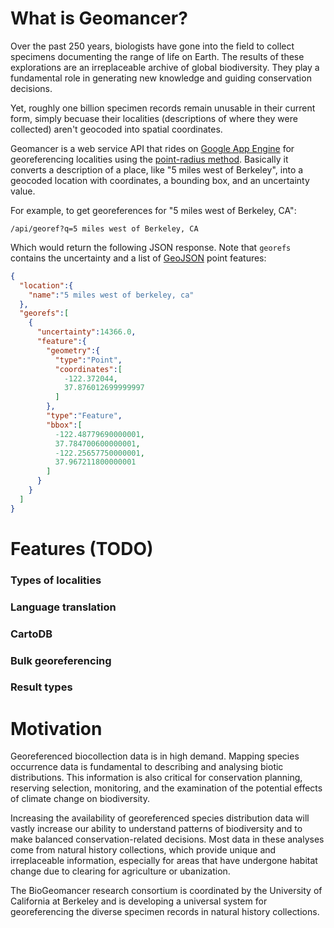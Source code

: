 # What is Geomancer?

Over the past 250 years, biologists have gone into the field to collect specimens documenting the range of life on Earth. The results of these explorations are an irreplaceable archive of global biodiversity. They play a fundamental role in generating new knowledge and guiding conservation decisions. 

Yet, roughly one billion specimen records remain unusable in their current form, simply becuase their localities (descriptions of where they were collected) aren't geocoded into spatial coordinates.

Geomancer is a web service API that rides on [Google App Engine](https://developers.google.com/appengine/) for georeferencing localities using the [point-radius method](http://herpnet.org/herpnet/documents/wieczorek.pdf). Basically it converts a description of a place, like "5 miles west of Berkeley", into a geocoded location with coordinates, a bounding box, and an uncertainty value.

For example, to get georeferences for "5 miles west of Berkeley, CA":

`/api/georef?q=5 miles west of Berkeley, CA`

Which would return the following JSON response. Note that `georefs` contains the uncertainty and a list of [GeoJSON](http://www.geojson.org/geojson-spec.html) point features:

```json
{
  "location":{
    "name":"5 miles west of berkeley, ca"
  },
  "georefs":[
    {
      "uncertainty":14366.0,
      "feature":{
        "geometry":{
          "type":"Point",
          "coordinates":[
            -122.372044,
            37.876012699999997
          ]
        },
        "type":"Feature",
        "bbox":[
          -122.48779690000001,
          37.784700600000001,
          -122.25657750000001,
          37.967211800000001
        ]
      }
    }
  ]
}
```

# Features (TODO)

### Types of localities

### Language translation

### CartoDB

### Bulk georeferencing

### Result types
# Motivation

Georeferenced biocollection data is in high demand. Mapping species occurrence data is fundamental to describing and analysing biotic distributions. This information is also critical for conservation planning, reserving selection, monitoring, and the examination of the potential effects of climate change on biodiversity. 

Increasing the availability of georeferenced species distribution data will vastly increase our ability to understand patterns of biodiversity and to make balanced conservation-related decisions. Most data in these analyses come from natural history collections, which provide unique and irreplaceable information, especially for areas that have undergone habitat change due to clearing for agriculture or ubanization. 

The BioGeomancer research consortium is coordinated by the University of California at Berkeley and is developing a universal system for georeferencing the diverse specimen records in natural history collections.
